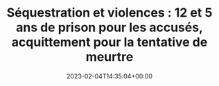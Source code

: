 ---
isIndex: false
title: "Séquestration et violences : 12 et 5 ans de prison pour les accusés, acquittement pour la tentative de meurtre"
date: 2023-02-04T14:35:04+00:00
publications_concerned:
  - margot-pugliese
press:
  title: France Bleu
  url: https://www.francebleu.fr/infos/faits-divers-justice/sequestration-et-violences-12-et-5-ans-de-prison-pour-les-accuses-acquittement-pour-la-tentative-de-meurtre-3277130
---